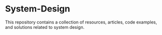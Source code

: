 # System-Design
This repository contains a collection of resources, articles, code examples, and solutions related to system design.
